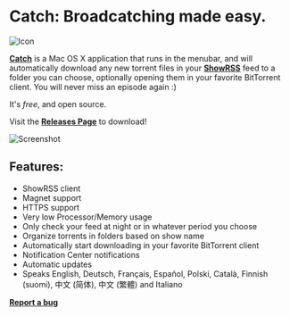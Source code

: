 Catch: Broadcatching made easy.
=====

![Icon](http://www.giorgiocalderolla.com/img/catch_icon.png?1)

**[Catch](http://www.giorgiocalderolla.com/index.html#catch)** is a Mac OS X application that runs in the menubar, and will automatically download any new torrent files in your **[ShowRSS](http://showrss.karmorra.info/)** feed to a folder you can choose, optionally opening them in your favorite BitTorrent client. You will never miss an episode again :)

It's *free*, and open source.

Visit the **[Releases Page](https://github.com/mipstian/catch/releases)** to download!

![Screenshot](http://www.giorgiocalderolla.com/img/catch_banner.png?1)

Features:
---------

  * ShowRSS client
  * Magnet support
  * HTTPS support
  * Very low Processor/Memory usage
  * Only check your feed at night or in whatever period you choose
  * Organize torrents in folders based on show name
  * Automatically start downloading in your favorite BitTorrent client
  * Notification Center notifications
  * Automatic updates
  * Speaks English, Deutsch, Français, Español, Polski, Català, Finnish (suomi), 中文 (简体), 中文 (繁體) and Italiano

**[Report a bug](https://github.com/mipstian/catch/issues)**
